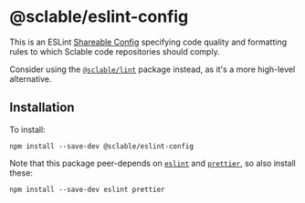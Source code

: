 # @sclable/eslint-config

This is an ESLint [Shareable Config][eslint-config] specifying code quality and
formatting rules to which Sclable code repositories should comply.

Consider using the [`@sclable/lint`][sclable-lint] package instead, as it's a more high-level alternative.

## Installation

To install:

```shell
npm install --save-dev @sclable/eslint-config
```

Note that this package peer-depends on [`eslint`][eslint] and [`prettier`][prettier], so also install these:

```shell
npm install --save-dev eslint prettier
```

[eslint-config]: https://eslint.org/docs/developer-guide/shareable-configs
[sclable-lint]: https://git.sclable.com/sclable-platform/ts-monorepo/tree/master/packages/lint
[eslint]: https://eslint.org
[prettier]: https://prettier.io
